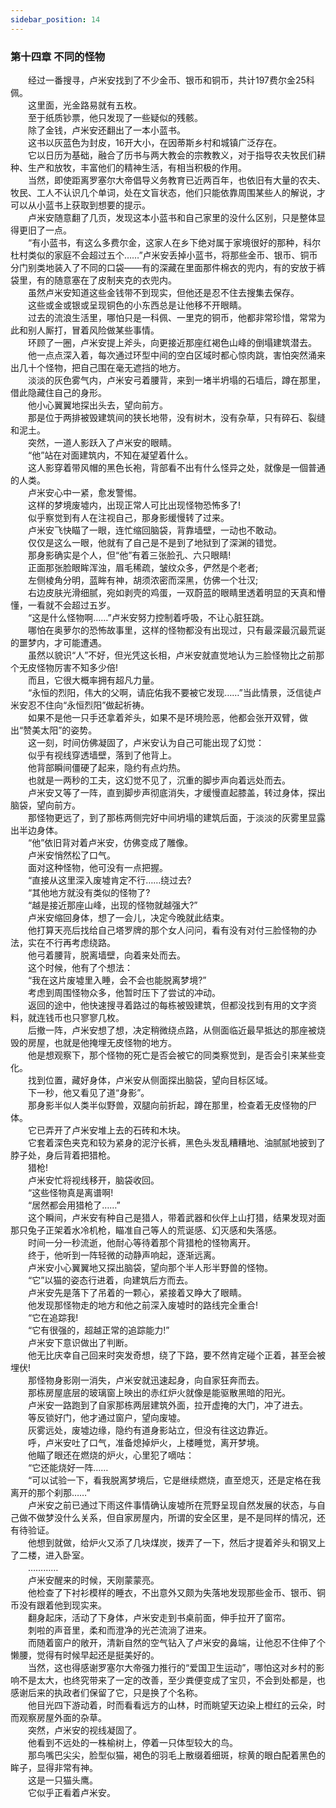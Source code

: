 ```yaml
---
sidebar_position: 14
---
```

### 第十四章 不同的怪物  


　　经过一番搜寻，卢米安找到了不少金币、银币和铜币，共计197费尔金25科佩。  
　　这里面，光金路易就有五枚。  
　　至于纸质钞票，他只发现了一些疑似的残骸。  
　　除了金钱，卢米安还翻出了一本小蓝书。  
　　这书以灰蓝色为封皮，16开大小，在因蒂斯乡村和城镇广泛存在。  
　　它以日历为基础，融合了历书与两大教会的宗教教义，对于指导农夫牧民们耕种、生产和放牧，丰富他们的精神生活，有相当积极的作用。  
　　当然，即使距离罗塞尔大帝倡导义务教育已近两百年，也依旧有大量的农夫、牧民、工人不认识几个单词，处在文盲状态，他们只能依靠周围某些人的解说，才可以从小蓝书上获取到想要的提示。  
　　卢米安随意翻了几页，发现这本小蓝书和自己家里的没什么区别，只是整体显得更旧了一点。  
　　“有小蓝书，有这么多费尔金，这家人在乡下绝对属于家境很好的那种，科尔杜村类似的家庭不会超过五个……”卢米安丢掉小蓝书，将那些金币、银币、铜币分门别类地装入了不同的口袋——有的深藏在里面那件棉衣的兜内，有的安放于裤袋里，有的随意塞在了皮制夹克的衣兜内。  
　　虽然卢米安知道这些金钱带不到现实，但他还是忍不住去搜集去保存。  
　　这些或金或银或呈现铜色的小东西总是让他移不开眼睛。  
　　过去的流浪生活里，哪怕只是一科佩、一里克的铜币，他都非常珍惜，常常为此和别人厮打，冒着风险做某些事情。  
　　环顾了一圈，卢米安提上斧头，向更接近那座红褐色山峰的倒塌建筑潜去。  
　　他一点点深入着，每次通过环型中间的空白区域时都心惊肉跳，害怕突然涌来出几十个怪物，把自己围在毫无遮挡的地方。  
　　淡淡的灰色雾气内，卢米安弓着腰背，来到一堵半坍塌的石墙后，蹲在那里，借此隐藏住自己的身形。  
　　他小心翼翼地探出头去，望向前方。  
　　那是位于两排被毁建筑间的狭长地带，没有树木，没有杂草，只有碎石、裂缝和泥土。  
　　突然，一道人影跃入了卢米安的眼睛。  
　　“他”站在对面建筑内，不知在凝望着什么。  
　　这人影穿着带风帽的黑色长袍，背部看不出有什么怪异之处，就像是一個普通的人类。  
　　卢米安心中一紧，愈发警惕。  
　　这样的梦境废墟内，出现正常人可比出现怪物恐怖多了!  
　　似乎察觉到有人在注视自己，那身影缓慢转了过来。  
　　卢米安飞快瞄了一眼，连忙缩回脑袋，背靠墙壁，一动也不敢动。  
　　仅仅是这么一眼，他就有了自己是不是到了地狱到了深渊的错觉。  
　　那身影确实是个人，但“他”有着三张脸孔、六只眼睛!  
　　正面那张脸眼眸浑浊，眉毛稀疏，皱纹众多，俨然是个老者;  
　　左侧棱角分明，蓝眸有神，胡须浓密而深黑，仿佛一个壮汉;  
　　右边皮肤光滑细腻，宛如剥壳的鸡蛋，一双蔚蓝的眼睛里透着明显的天真和懵懂，一看就不会超过五岁。  
　　“这是什么怪物啊……”卢米安努力控制着呼吸，不让心脏狂跳。  
　　哪怕在奥萝尔的恐怖故事里，这样的怪物都没有出现过，只有最深最沉最荒诞的噩梦内，才可能遭遇。  
　　虽然以貌识“人”不好，但光凭这长相，卢米安就直觉地认为三脸怪物比之前那个无皮怪物厉害不知多少倍!  
　　而且，它很大概率拥有超凡力量。  
　　“永恒的烈阳，伟大的父啊，请庇佑我不要被它发现……”当此情景，泛信徒卢米安忍不住向“永恒烈阳”做起祈祷。  
　　如果不是他一只手还拿着斧头，如果不是环境险恶，他都会张开双臂，做出“赞美太阳”的姿势。  
　　这一刻，时间仿佛凝固了，卢米安认为自己可能出现了幻觉：  
　　似乎有视线穿透墙壁，落到了他背上。  
　　他背部瞬间僵硬了起来，隐约有点灼热。  
　　也就是一两秒的工夫，这幻觉不见了，沉重的脚步声向着远处而去。  
　　卢米安又等了一阵，直到脚步声彻底消失，才缓慢直起膝盖，转过身体，探出脑袋，望向前方。  
　　那怪物更远了，到了那栋两侧完好中间坍塌的建筑后面，于淡淡的灰雾里显露出半边身体。  
　　“他”依旧背对着卢米安，仿佛变成了雕像。  
　　卢米安悄然松了口气。  
　　面对这种怪物，他可没有一点把握。  
　　“直接从这里深入废墟肯定不行……绕过去?  
　　“其他地方就没有类似的怪物了?  
　　“越是接近那座山峰，出现的怪物就越强大?”  
　　卢米安缩回身体，想了一会儿，决定今晚就此结束。  
　　他打算天亮后找给自己塔罗牌的那个女人问问，看有没有对付三脸怪物的办法，实在不行再考虑绕路。  
　　他弓着腰背，脱离墙壁，向着来处而去。  
　　这个时候，他有了个想法：  
　　“我在这片废墟里入睡，会不会也能脱离梦境?”  
　　考虑到周围怪物众多，他暂时压下了尝试的冲动。  
　　返回的途中，他快速搜寻着路过的每栋被毁建筑，但都没找到有用的文字资料，就连钱币也只寥寥几枚。  
　　后撤一阵，卢米安想了想，决定稍微绕点路，从侧面临近最早抵达的那座被烧毁的房屋，也就是他掩埋无皮怪物的地方。  
　　他是想观察下，那个怪物的死亡是否会被它的同类察觉到，是否会引来某些变化。  
　　找到位置，藏好身体，卢米安从侧面探出脑袋，望向目标区域。  
　　下一秒，他又看见了道“身影”。  
　　那身影半似人类半似野兽，双腿向前折起，蹲在那里，检查着无皮怪物的尸体。  
　　它已弄开了卢米安堆上去的石砖和木块。  
　　它套着深色夹克和较为紧身的泥泞长裤，黑色头发乱糟糟地、油腻腻地披到了脖子处，身后背着把猎枪。  
　　猎枪!  
　　卢米安忙将视线移开，脑袋收回。  
　　“这些怪物真是离谱啊!  
　　“居然都会用猎枪了……”  
　　这个瞬间，卢米安有种自己是猎人，带着武器和伙伴上山打猎，结果发现对面那只兔子正架着水冷机枪，瞄准自己等人的荒诞感、幻灭感和失落感。  
　　时间一分一秒流逝，他耐心等待着那个背猎枪的怪物离开。  
　　终于，他听到一阵轻微的动静声响起，逐渐远离。  
　　卢米安小心翼翼地又探出脑袋，望向那个半人形半野兽的怪物。  
　　“它”以猫的姿态行进着，向建筑后方而去。  
　　卢米安先是落下了吊着的一颗心，紧接着又睁大了眼睛。  
　　他发现那怪物走的地方和他之前深入废墟时的路线完全重合!  
　　“它在追踪我!  
　　“它有很强的，超越正常的追踪能力!”  
　　卢米安下意识做出了判断。  
　　他无比庆幸自己回来时突发奇想，绕了下路，要不然肯定碰个正着，甚至会被埋伏!  
　　那怪物身影刚一消失，卢米安就迅速起身，向自家狂奔而去。  
　　那栋房屋底层的玻璃窗上映出的赤红炉火就像是能驱散黑暗的阳光。  
　　卢米安一路跑到了自家那栋两层建筑外面，拉开虚掩的大门，冲了进去。  
　　等反锁好门，他才通过窗户，望向废墟。  
　　灰雾远处，废墟边缘，隐约有道身影站立，但没有往这边靠近。  
　　呼，卢米安吐了口气，准备熄掉炉火，上楼睡觉，离开梦境。  
　　他瞄了眼还在燃烧的炉火，心里犯了嘀咕：  
　　“它还能烧好一阵……  
　　“可以试验一下，看我脱离梦境后，它是继续燃烧，直至熄灭，还是定格在我离开的那个刹那……”  
　　卢米安之前已通过下雨这件事情确认废墟所在荒野呈现自然发展的状态，与自己做不做梦没什么关系，但自家房屋内，所谓的安全区里，是不是同样的情况，还有待验证。  
　　他想到就做，给炉火又添了几块煤炭，拨弄了一下，然后才提着斧头和钢叉上了二楼，进入卧室。  
　　…………  
　　卢米安醒来的时候，天刚蒙蒙亮。  
　　他检查了下衬衫模样的睡衣，不出意外又颇为失落地发现那些金币、银币、铜币没有跟着他到现实来。  
　　翻身起床，活动了下身体，卢米安走到书桌前面，伸手拉开了窗帘。  
　　刺啦的声音里，柔和而澄净的光芒流淌了进来。  
　　而随着窗户的敞开，清新自然的空气钻入了卢米安的鼻端，让他忍不住伸了个懒腰，觉得有时候早起还是挺美好的。  
　　当然，这也得感谢罗塞尔大帝强力推行的“爱国卫生运动”，哪怕这对乡村的影响不是太大，也终究带来了一定的改善，至少粪便变成了宝贝，不会到处都是，也感谢后来的执政者们保留了它，只是换了个名称。  
　　他目光四下游动着，时而看看远方的山林，时而眺望天边染上橙红的云朵，时而观察房屋外面的杂草。  
　　突然，卢米安的视线凝固了。  
　　他看到不远处的一株榆树上，停着一只体型较大的鸟。  
　　那鸟嘴巴尖尖，脸型似猫，褐色的羽毛上散缀着细斑，棕黄的眼白配着黑色的眸子，显得非常有神。  
　　这是一只猫头鹰。  
　　它似乎正看着卢米安。  
